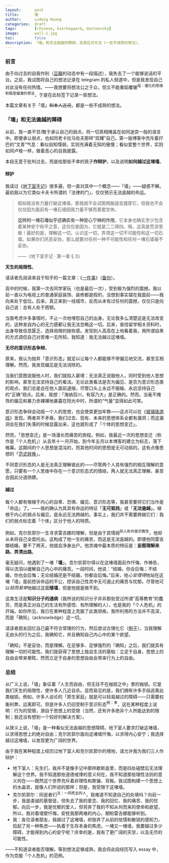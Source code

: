 ```yaml
---
layout:      post
title:       墙
author:      Ludwig Huang
categories:  draft
tags:        [chinese, kierkegaard, dostoevsky]
image:       wall-1.jpg
toc:         false
description: 「墙」和无法逾越的障碍，及其应对方法（一些不成熟的想法）。
---
```


### 前言

由于向过去的自我作别（[豆瓣](https://www.douban.com/people/huang-feiyu)的动态中有一段描述），我失去了一个能够说话的平台。之前，我试图将自己的想法记录在 telegram 的私人频道中，但是我发现自己对此没有任何热情。——我想要将想法公之于众，但又不能重蹈覆辙<sup>指：僵化的思维和极度偏激的想法</sup>，于是在此标签下记录一些想法。

本篇文章有关于「墙」~~和本人近况~~，都是一些不成熟的想法。

### 「墙」和无法逾越的障碍

从前，我一直不甘/敢于承认自己的弱点，将一切真相掩盖在如同迷宫一般的语言中。即便承认弱点，也如同老卡拉马佐夫那样“炫耀”自己。第一版博客中充斥着拧巴的“文青”气息：看似自知懦弱，实则充满着无知的傲慢；看似爱整个世界，实则如同卢梭一样，做着恶心的自我披露。

本段无意于批判过去，而是给那些不幸的孩子**作辩护**，以及说明**如何越过这堵墙**。

#### 辩护

我读过《[地下室手记](https://book.douban.com/subject/34990839/)》很多遍，但一直对其中一个概念——「墙」——疑惑不解。最初我以为它类似卡夫卡所谓的「法律的门」，仅仅预示无法逾越的命运。

> 假如我没有力量打破这堵墙，那我就不会试图用脑袋去撞穿它，但我也不会仅仅因为面前有一堵石墙因我力量不够而善罢甘休。
>
> **这样的一堵石墙似乎还确实有一种安心宁神的作用**，它本身也确实至少包含着某种安宁和平之意，这仅仅是因为，它就是二二得四。哦，这真是荒谬至极！最好的是，理解这一切，认识这一切，弄清这一切不可能性和这一切石墙。如果你们厌恶妥协，那么就要对任何一种不可能性和任何一堵石墙毫不妥协。
>
> ——《地下室手记 · 第一章 &sect; 3》

**天生的局限性**。

请读者先阅读来自于知乎的一篇文章：《[一件事](https://www.zhihu.com/question/601884939/answer/3054319648)》（[备份](https://github.com/huang-feiyu/huang-feiyu.github.io/issues/1#issue-1750989395)）。

高中的时候，我第一次去同学家玩（也是最后一次），受到极为强烈的震撼。我以前一直以为电视上的普通家庭装饰、装修都是假的，没想到事实摆在我面前——我向来处于低位。后来，真正来到一线城市，反而从未有过任何的震撼，仅仅只是向自己说：总有人处于困顿。

当我考虑许多事情时，不止一次地埋怨自己的出身。无论我多么清楚这是无法改变的，这种发自内心的无力感都让我无法忽略这一切。后来，查找留学相关资料时，出身导致信息匮乏、选择局限的挫败感。发现别人高高在上地看着我，用所谓自黑的方式调侃自己对苦难一无所知，我知道：我无法越过这堵墙。

**无尽的意识形态争辩**。

原来，我认为抛弃「意识形态」就足以让每个人都能够不带偏见地交流，甚至互相理解。然而，我发现偏见是无法消除的。

当我们意图说服他人时，我们就陷入窘境：无法真正说服他人，同时受到他人思想的影响，甚至无法坚持自己的看法。无论此类看法是否为偏见、是否为意识形态类的观点，我们总是会在他人面前退缩，尽管口头上永远不服输、永远坚持自己的“正确”观点。后来，我想：「海纳百川，有容乃大」是正确的。然而，当毫不掩饰的偏见和暴力赤裸裸地暴露在阳光中时，所谓的“气量”显得如此可笑。

意识形态争辩会动摇一个人的思想，也会使其更加牢靠——这点可以在《[玻璃珠游戏](https://book.douban.com/subject/19967342//)》发现。两者并不矛盾，我们过去、现有、未来的思想体系全都有漏洞；而这漏洞会在我们失落的时候显露出来，这也就形成了「个体的思想变迁」。

然而，「思想变迁」是一场漫长而痛苦的旅程。例如，我最近一次的思想变迁（称作是「个人危机」）从去年十一月开始，到今年五月以本博客的建立为标志，落下帷幕。这期间的个人思想是混沌的，而其他时间的思想是无可动摇的。这有点像思想的「[范式转换](https://zh.wikipedia.org/zh-cn/%E5%85%B8%E7%AF%84%E8%BD%89%E7%A7%BB)」。

不同意识形态的人是无法真正理解彼此的——尽管两个人具有强烈的相互理解的意愿，只要有一个人思维中存在一个意识形态式的情结，两人就无法真正理解，甚至会因此分道扬镳。

#### 越过

每个人都有根植于内心的自卑、恐惧、偏见、意识形态等，我甚至要将它们当作是「命运」了。——我的确认为其具有命运的特征「**无可抵挡**」或「**无法逾越**」。植根于内心的弱点与偏见，是永远无法跨越的。事实上，我们并不需要跨越它们：我们的弱点标志着「个体」区分于他人的特质。

例如，克尔凯郭尔一生寻求雷吉娜的理解，但是由于其懦弱<sup>别人称作是宗教性</sup>，他却从未将自己全盘托出。这构成了他一生的痛苦，而这是无法逾越的。即便他同雷吉娜结婚，要不了两天，他就会净身出户。他灵魂中最本质的特征是：**妄图理解来路、弄清出路**。

毫无疑问，他遇到了一堵「**墙**」。克尔凯郭尔得以在这堵墙面前作忏悔、作祷告，得以流泪以缓解自己内心中的痛苦。一段时间，他说：“结婚，你会后悔；不结婚，你也会后悔；无论结婚还是不结婚，你都会后悔。”后来，他*心安理得*地站在这堵「墙」面前控诉命运的不公，控诉自己性灵中无可遏止的痛苦与忧郁。尽管他可以*轻而易举*地越过这面**矮墙**，但是他就是做不到。

这类生活是**知识分子的通病**（我所说的知识分子并非那些受过所谓“高等教育”的蠢货，而是真正对自己的生活有所感悟、有所理解的人），也是我的「个人危机」的开端。如你所见，我已在某种程度上克服了此类顽疾。我所利用的方法并不高深，而是「确知」（acknowledge）这一切。

请读者朋友回忆自己最不符合常理的行为，然后尝试合理化它（[例子](https://xn--29s704loyd.com/old/2022/05/28/Essay-58/)）。当我理解无由头的行为之后，我确知它，并且确知自己内心中的某个欲望。

「确知」不是妥协，而是理解。在足够多、足够强烈的「确知」之后，我们就具有理解一切的可能性。我们就获得了思想上独自生活的基础：立足于自身。思想上的自由会带来晕眩，然而立足于自身的思想自由会带来行为上的自由。

### 总结

从广义上说，「墙」象征着「人生而自由，但无往不在枷锁之中」里的枷锁。它是我们天生的局限性，使许多人几近自杀。显而易见的是，我们拥有许多手段逃离此类枷锁。例如，许多人谈论的「原生家庭」就是可以轻易越过的障碍——只需要权衡利弊，远离即可。但是许多人仍旧受制于意识形态<sup>例：孝</sup>，这在某种程度上说明：行为的受限，源自于思想上的受限（当然，还有许多绝非个人所能达到的限制；我还没有想到一个较好的解决方案）。

从狭义上说，「墙」是一种看似无法逾越的思想障碍。地下室人要求打破这堵墙，以求得思想上的绝对自由；克尔凯郭尔面向这堵墙忏悔，以求得内心安宁；我选择越过这堵墙，以发现更为广阔的世界。

由于我在某种程度上经历过地下室人和克尔凯郭尔的境地，请允许我为我们三人作辩护：

* 地下室人：先生们，我并不是像手记中那样歇斯底里，而是四处碰壁后无法理解这个世界。我不知道那些道德戒律的意义何在，我不知道那些理性法则的意义何在——既然这个世界充斥着非理性和欺骗、背叛。我试图构建一个思想上的水晶宫，就像人们所说的那样；但是，我受限于这堵墙。
* 克尔凯郭尔：同逝者们<sup>注：一同死去的人</sup>，我难道不知道自己的处境吗？向前一步，我是虔诚的基督徒，但失去了我的爱恋、我的回忆、我的痛苦、我的忧郁。向后一步，我是忧郁的爱人，但背弃了我的不知从何而来的使命和欲望。所以，我对着墙壁忏悔，安抚我那两难的内心，期盼雷吉娜能够听到。
* 我：各位读者朋友，我越过了这堵墙，却放弃了从前的怯懦和敏锐的感知力，拾起了另一种焦虑——执着于生存本身的焦虑。一堵又一堵墙，我要越过多少障碍，才能得到内心的安宁呢？庆幸的是，我有了更广阔的天空，以及无尽的可能性。

——不知道读者能否理解。等到想法足够成熟，我会将此段经历写入 essay 中，作为克服「个人危机」的范例。
